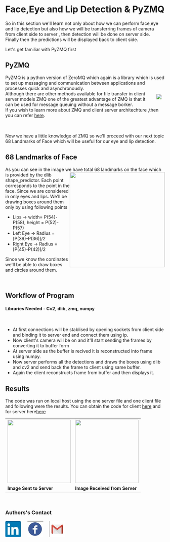 # Face,Eye and Lip Detection & PyZMQ

So in this section we'll learn not only about how we can perform face,eye and lip detection but also how we will be transferring frames of camera from client side to server , then detection will be done on server side. Finally then the predictions  will be displayed back to client side.

Let's get familiar with PyZMQ first

## PyZMQ
PyZMQ is a python version of ZeroMQ which again is a library which is used to set up messaging and communication between applications and processes quick and asynchronously.<br>
<img src="https://www.rastertek.com/pic0181.gif" align="right" style="padding:10px;" >
Although there are other methods available for file transfer in client server models ZMQ one of the greatest advantage of ZMQ is that it can be used for message queuing without a message borker.<br>
If you wish to learn more about ZMQ and client server architechture ,then  you can refer [here](https://github.com/Learn-Write-Repeat/Open-contributions/blob/master/Akshay_Python_PyZMQ.md).

<br><br>
Now we have a little knowledge of ZMQ so we'll proceed with our next topic 68 Landmarks of Face which will be useful for our eye and lip detection.

## 68 Landmarks of Face
As you can see in the image we have total 68 
<img src="https://cdn-images-1.medium.com/max/800/1*AbEg31EgkbXSQehuNJBlWg.png" align=right width=300 height=300>
landmarks on the face which is provided by the dlib shape_predictor. Each point corresponds to the point in the face. Since we are considered in only eyes and lips. We'll be drawing boxes around them only by using following points
- Lips -> width= P(54)-P(58), height = P(52)-P(57)
- Left Eye -> Radius = [P(39)-P(36)]/2
- Right Eye -> Radius = [P(45)-P(42)]/2

Since we know the cordinates we'll be able to draw boxes and circles around them.

<br>

## Workflow of Program

#### Libraries Needed  - Cv2, dlib, zmq, numpy 
<br>

- At first connections will be stablised by opening sockets from client side and binding it to server end and connect them using ip.
 - Now client's camera will be on and it'll start sending the frames by converting it to buffer form
 - At server side as the buffer is recived it is reconstructed into frame using numpy.
 - Now server performs all the detections and draws the boxes using dlib and cv2 and send back the frame to client using same buffer.
 - Again the client reconstructs frame from buffer and then displays it.

 ## Results
 The code was run on local host using the one server file and one client file and following were the results.
 You can obtain the code for client [here](https://github.com/Learn-Write-Repeat/Open-contributions/blob/master/Anshuman_OpenCV/FaceDetection_PyZMQ/client.py) and for server here[here](https://github.com/Learn-Write-Repeat/Open-contributions/blob/master/Anshuman_OpenCV/FaceDetection_PyZMQ/server.py)
 <table align="center">
    <tr>
        <td><img src="https://github.com/anshumyname/Open-contributions/blob/master/Anshuman_OpenCV/images/raw.jpg" width=200 height=200></td>
        <td><img src="https://github.com/anshumyname/Open-contributions/blob/master/Anshuman_OpenCV/images/detected.jpg" width=200 height=200></td>
    </tr>
    <tr>
        <td><b>Image Sent to Server </b></td>
        <td><b>Image Received from Server </b></td>
    </tr>
</table>

<br>

### Authors's Contact
[![linkedin](https://github.com/anshumyname/anshumyname/blob/master/imgs/linkdin.jpg)](https://www.linkedin.com/in/anshuman-srivastava-84a0b3188/) &nbsp;&nbsp;&nbsp;
[![facebook](https://github.com/anshumyname/anshumyname/blob/master/imgs/fb.jpg)](https://www.facebook.com/anshuman.srivastava.9889) &nbsp;&nbsp;&nbsp;
[![mail](https://github.com/anshumyname/anshumyname/blob/master/imgs/gmail.jpg)](mailto:srivastavaanshuman33@gmail.com)  